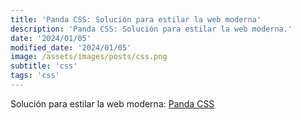 ```yaml
---
title: 'Panda CSS: Solución para estilar la web moderna'
description: 'Panda CSS: Solución para estilar la web moderna.'
date: '2024/01/05'
modified_date: '2024/01/05'
image: /assets/images/posts/css.png
subtitle: 'css'
tags: 'css'
---
```


Solución para estilar la web moderna: [Panda CSS](https://panda-css.com/)
